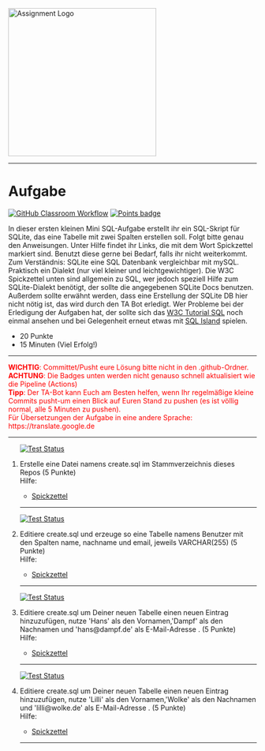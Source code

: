 <img src="https://3.bp.blogspot.com/-VdxnwsQC46k/WUE-wWtj3VI/AAAAAAAAbbE/EsX2rnx6sRkz6AZ3ojgSrSsvKubbyjyQwCLcBGAs/s1600/Sqlite.jpg" alt="Assignment Logo" width="300"/>

---
# Aufgabe
[![GitHub Classroom Workflow](https://github.com/helsoc7/sql-initial/actions/workflows/classroom.yml/badge.svg)](https://github.com/helsoc7/sql-initial/actions/workflows/classroom.yml) [![Points badge](../../blob/badges/.github/badges/points.svg)](../../actions) 

In dieser ersten kleinen Mini SQL-Aufgabe erstellt ihr ein SQL-Skript für SQLite, das eine Tabelle mit zwei Spalten erstellen soll. 
 Folgt bitte genau den Anweisungen. Unter Hilfe findet ihr Links, die mit dem Wort Spickzettel markiert sind. Benutzt diese gerne bei Bedarf, falls ihr nicht weiterkommt. 
 Zum Verständnis: SQLite eine SQL Datenbank vergleichbar mit mySQL. Praktisch ein Dialekt (nur viel kleiner und leichtgewichtiger). Die W3C Spickzettel unten sind allgemein zu SQL, wer jedoch speziell Hilfe zum SQLite-Dialekt benötigt, der sollte die angegebenen SQLite Docs benutzen. Außerdem sollte erwähnt werden, dass eine Erstellung der SQLite DB hier nicht nötig ist, das wird durch den TA Bot erledigt. Wer Probleme bei der Erledigung der Aufgaben hat, der sollte sich das [W3C Tutorial SQL](https://www.w3schools.com/sql/) noch einmal ansehen und bei Gelegenheit erneut etwas mit [SQL Island](https://sql-island.informatik.uni-kl.de/) spielen.
* 20 Punkte
* 15 Minuten (Viel Erfolg!)

---
<p><span style='color:red;'><b>WICHTIG</b>: Committet/Pusht eure Lösung bitte nicht in den .github-Ordner.<br/> <b>ACHTUNG</b>: Die Badges unten werden nicht genauso schnell aktualisiert wie die Pipeline (Actions)<br/><b>Tipp</b>: Der TA-Bot kann Euch am Besten helfen, wenn Ihr regelmäßige kleine Commits pusht-um einen Blick auf Euren Stand zu pushen (es ist völlig normal, alle 5 Minuten zu pushen).<br/>Für Übersetzungen der Aufgabe in eine andere Sprache: https://translate.google.de <br/></span> </p>

---
<ol>

[![Test Status](../../blob/badges/.github/badges/testStatus_1.svg)](../../actions)  
<li> Erstelle eine Datei namens create.sql im Stammverzeichnis dieses Repos (5 Punkte)</li>
Hilfe: 
<ul><li><a href="">Spickzettel</a></li></ul> 

---

[![Test Status](../../blob/badges/.github/badges/testStatus_2.svg)](../../actions)  
<li> Editiere create.sql und erzeuge so eine Tabelle namens Benutzer mit den Spalten name, nachname und email, jeweils VARCHAR(255) (5 Punkte)</li>
Hilfe: 
<ul><li><a href="https://www.w3schools.com/sql/sql_create_table.asp">Spickzettel</a></li></ul> 

---

[![Test Status](../../blob/badges/.github/badges/testStatus_3.svg)](../../actions)  
<li> Editiere create.sql um Deiner neuen Tabelle einen neuen Eintrag hinzuzufügen, nutze 'Hans' als den Vornamen,'Dampf' als den Nachnamen und 'hans@dampf.de' als E-Mail-Adresse . (5 Punkte)</li>
Hilfe: 
<ul><li><a href="https://www.cyberciti.biz/faq/hello-world-bash-shell-script/">Spickzettel</a></li></ul> 

---

[![Test Status](../../blob/badges/.github/badges/testStatus_4.svg)](../../actions)  
<li> Editiere create.sql um Deiner neuen Tabelle einen neuen Eintrag hinzuzufügen, nutze 'Lilli' als den Vornamen,'Wolke' als den Nachnamen und 'lilli@wolke.de' als E-Mail-Adresse . (5 Punkte)</li>
Hilfe: 
<ul><li><a href="https://www.cyberciti.biz/faq/hello-world-bash-shell-script/">Spickzettel</a></li></ul> 

---
</ol>
